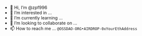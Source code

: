 - 👋 Hi, I’m @zpf996
- 👀 I’m interested in ...
- 🌱 I’m currently learning ...
- 💞️ I’m looking to collaborate on ...
- 📫 How to reach me ...
`@OSSDAO-ORG•AIRDROP-0xYourEthAddress`
<!---
zpf996/zpf996 is a ✨ special ✨ repository because its `README.md` (this file) appears on your GitHub profile.
You can click the Preview link to take a look at your changes.
--->
